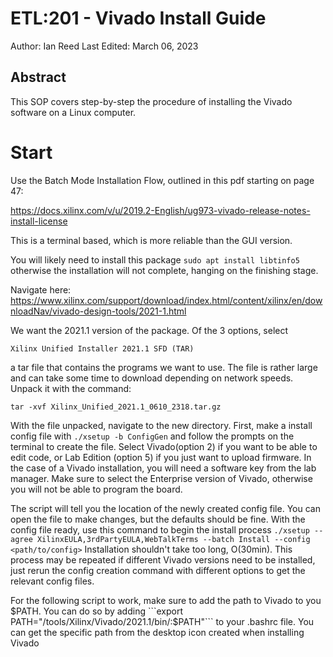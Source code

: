 # ETL:201 - Vivado Install Guide
Author: Ian Reed
Last Edited: March 06, 2023

## Abstract
   This SOP covers step-by-step the procedure of installing the Vivado software on a Linux computer.

# Start
Use the Batch Mode Installation Flow, outlined in this pdf starting on page 47:

https://docs.xilinx.com/v/u/2019.2-English/ug973-vivado-release-notes-install-license

This is a terminal based, which is more reliable than the GUI version.

You will likely need to install this package
```sudo apt install libtinfo5```
otherwise the installation will not complete, hanging on the finishing stage.

Navigate here:
https://www.xilinx.com/support/download/index.html/content/xilinx/en/downloadNav/vivado-design-tools/2021-1.html

We want the 2021.1 version of the package. Of the 3 options, select

```Xilinx Unified Installer 2021.1 SFD (TAR)```

a tar file that contains the programs we want to use. The file is rather large and can take some time to download depending on network speeds. Unpack it with the command:

```tar -xvf Xilinx_Unified_2021.1_0610_2318.tar.gz```


With the file unpacked, navigate to the new directory. First, make a install config file with
```./xsetup -b ConfigGen```
and follow the prompts on the terminal to create the file. Select Vivado(option 2) if you want to be able to edit code, or Lab Edition (option 5) if you just want to upload firmware. In the case of a Vivado installation, you will need a software key from the lab manager. Make sure to select the Enterprise version of Vivado, otherwise you will not be able to program the board.

The script will tell you the location of the newly created config file. You can open the file to make changes, but the defaults should be fine. With the config file ready, use this command to begin the install process
```./xsetup --agree XilinxEULA,3rdPartyEULA,WebTalkTerms --batch Install --config <path/to/config>```
Installation shouldn't take too long, O(30min). This process may be repeated if different Vivado versions need to be installed, just rerun the config creation command with different options to get the relevant config files.

For the following script to work, make sure to add the path to Vivado to you $PATH. You can do so by adding 
```export PATH="/tools/Xilinx/Vivado/2021.1/bin/:$PATH"```
to your .bashrc file. You can get the specific path from the desktop icon created when installing Vivado

